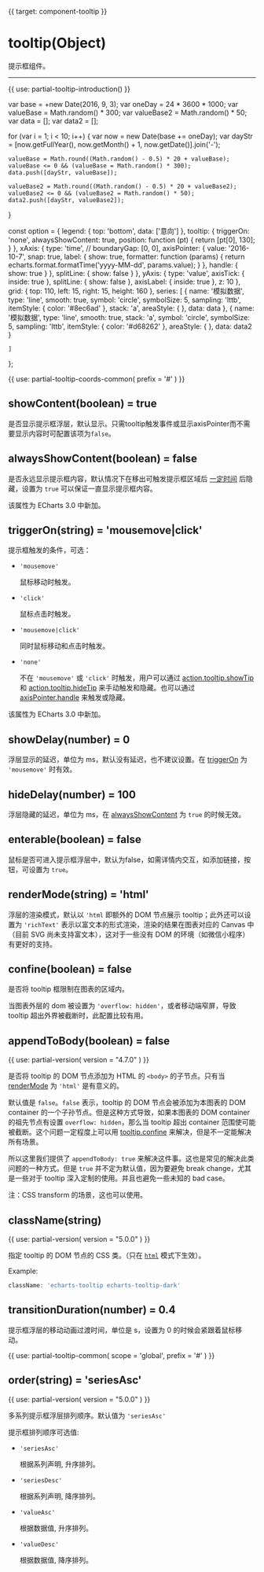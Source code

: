 
{{ target: component-tooltip }}

# tooltip(Object)

提示框组件。

---

{{ use: partial-tooltip-introduction() }}

<ExampleBaseOption name="tooltip" title="提示框" title-en="Tooltip">
var base = +new Date(2016, 9, 3);
var oneDay = 24 * 3600 * 1000;
var valueBase = Math.random() * 300;
var valueBase2 = Math.random() * 50;
var data = [];
var data2 = [];

for (var i = 1; i < 10; i++) {
    var now = new Date(base += oneDay);
    var dayStr = [now.getFullYear(), now.getMonth() + 1, now.getDate()].join('-');

    valueBase = Math.round((Math.random() - 0.5) * 20 + valueBase);
    valueBase <= 0 && (valueBase = Math.random() * 300);
    data.push([dayStr, valueBase]);

    valueBase2 = Math.round((Math.random() - 0.5) * 20 + valueBase2);
    valueBase2 <= 0 && (valueBase2 = Math.random() * 50);
    data2.push([dayStr, valueBase2]);
}

const option = {
    legend: {
        top: 'bottom',
        data: ['意向']
    },
    tooltip: {
        triggerOn: 'none',
        alwaysShowContent: true,
        position: function (pt) {
            return [pt[0], 130];
        }
    },
    xAxis: {
        type: 'time',
        // boundaryGap: [0, 0],
        axisPointer: {
            value: '2016-10-7',
            snap: true,
            label: {
                show: true,
                formatter: function (params) {
                    return echarts.format.formatTime('yyyy-MM-dd', params.value);
                }
            },
            handle: {
                show: true
            }
        },
        splitLine: {
            show: false
        }
    },
    yAxis: {
        type: 'value',
        axisTick: {
            inside: true
        },
        splitLine: {
            show: false
        },
        axisLabel: {
            inside: true
        },
        z: 10
    },
    grid: {
        top: 110,
        left: 15,
        right: 15,
        height: 160
    },
    series: [
        {
            name: '模拟数据',
            type: 'line',
            smooth: true,
            symbol: 'circle',
            symbolSize: 5,
            sampling: 'lttb',
            itemStyle: {
                color: '#8ec6ad'
            },
            stack: 'a',
            areaStyle: {
            },
            data: data
        },
        {
            name: '模拟数据',
            type: 'line',
            smooth: true,
            stack: 'a',
            symbol: 'circle',
            symbolSize: 5,
            sampling: 'lttb',
            itemStyle: {
                color: '#d68262'
            },
            areaStyle: {
            },
            data: data2
        }

    ]
};
</ExampleBaseOption>

{{ use: partial-tooltip-coords-common(
    prefix = '#'
) }}

## showContent(boolean) = true

<ExampleUIControlBoolean default="true" />

是否显示提示框浮层，默认显示。只需tooltip触发事件或显示axisPointer而不需要显示内容时可配置该项为`false`。

## alwaysShowContent(boolean) = false

<ExampleUIControlBoolean default="false" />

是否永远显示提示框内容，默认情况下在移出可触发提示框区域后 [一定时间](~tooltip.hideDelay) 后隐藏，设置为 `true` 可以保证一直显示提示框内容。

该属性为 ECharts 3.0 中新加。

## triggerOn(string) = 'mousemove|click'

<ExampleUIControlEnum options="mousemove,click" />

提示框触发的条件，可选：

+ `'mousemove'`

    鼠标移动时触发。

+ `'click'`

    鼠标点击时触发。

+ `'mousemove|click'`

    同时鼠标移动和点击时触发。

+ `'none'`

    不在 `'mousemove'` 或 `'click'` 时触发，用户可以通过 [action.tooltip.showTip](api.html#action.tooltip.showTip) 和 [action.tooltip.hideTip](api.html#action.tooltip.hideTip) 来手动触发和隐藏。也可以通过 [axisPointer.handle](~xAxis.axisPointer.handle) 来触发或隐藏。

该属性为 ECharts 3.0 中新加。

## showDelay(number) = 0

<ExampleUIControlNumber min="0" step="20" />

浮层显示的延迟，单位为 ms，默认没有延迟，也不建议设置。在 [triggerOn](~tooltip.triggerOn) 为 `'mousemove'` 时有效。

## hideDelay(number) = 100

<ExampleUIControlNumber min="0" step="20" default="100" />

浮层隐藏的延迟，单位为 ms，在 [alwaysShowContent](~tooltip.alwaysShowContent) 为 `true` 的时候无效。

## enterable(boolean) = false

<ExampleUIControlBoolean default="false" />

鼠标是否可进入提示框浮层中，默认为false，如需详情内交互，如添加链接，按钮，可设置为 `true`。

## renderMode(string) = 'html'

<ExampleUIControlEnum options="html,richText" default="html" />

浮层的渲染模式，默认以 `'html` 即额外的 DOM 节点展示 tooltip；此外还可以设置为 `'richText'` 表示以富文本的形式渲染，渲染的结果在图表对应的 Canvas 中（目前 SVG 尚未支持富文本），这对于一些没有 DOM 的环境（如微信小程序）有更好的支持。

## confine(boolean) = false

<ExampleUIControlBoolean default="false" />

是否将 tooltip 框限制在图表的区域内。

当图表外层的 dom 被设置为 `'overflow: hidden'`，或者移动端窄屏，导致 tooltip 超出外界被截断时，此配置比较有用。

## appendToBody(boolean) = false

<ExampleUIControlBoolean default="false" />

{{ use: partial-version(
    version = "4.7.0"
) }}

是否将 tooltip 的 DOM 节点添加为 HTML 的 `<body>` 的子节点。只有当 [renderMode](~tooltip.renderMode) 为 `'html'` 是有意义的。

默认值是 `false`。`false` 表示，tooltip 的 DOM 节点会被添加为本图表的 DOM container 的一个子孙节点。但是这种方式导致，如果本图表的 DOM container 的祖先节点有设置 `overflow: hidden`，那么当 tooltip 超出 container 范围使可能被截断。这个问题一定程度上可以用 [tooltip.confine](~tooltip.confine) 来解决，但是不一定能解决所有场景。

所以这里我们提供了 `appendToBody: true` 来解决这件事。这也是常见的解决此类问题的一种方式。但是 `true` 并不定为默认值，因为要避免 break change，尤其是一些对于 tooltip 深入定制的使用。并且也避免一些未知的 bad case。

注：CSS transform 的场景，这也可以使用。

## className(string)

<ExampleUIControlText />

{{ use: partial-version(
    version = "5.0.0"
) }}

指定 tooltip 的 DOM 节点的 CSS 类。（只在 [`html`](~tooltip.renderMode) 模式下生效）。

Example:
```js
className: 'echarts-tooltip echarts-tooltip-dark'
```

## transitionDuration(number) = 0.4

<ExampleUIControlNumber min="0" step="0.1" default="0.4" />

提示框浮层的移动动画过渡时间，单位是 s，设置为 0 的时候会紧跟着鼠标移动。

{{ use: partial-tooltip-common(
    scope = 'global',
    prefix = '#'
) }}

## order(string) = 'seriesAsc'

<ExampleUIControlEnum options="seriesAsc,seriesDesc,valueAsc,valueDesc" default="seriesAsc" />

{{ use: partial-version(
    version = "5.0.0"
) }}

多系列提示框浮层排列顺序。默认值为 `'seriesAsc'`

提示框排列顺序可选值:

+ `'seriesAsc'`

    根据系列声明, 升序排列。

+ `'seriesDesc'`

    根据系列声明, 降序排列。

+ `'valueAsc'`

    根据数据值, 升序排列。

+ `'valueDesc'`

    根据数据值, 降序排列。

